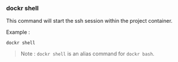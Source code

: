 ### dockr shell

This command will start the ssh session within the project container.

Example :

```dockr
dockr shell
```

> Note : `dockr shell` is an alias command for `dockr bash`.
> 